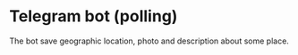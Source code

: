 # Telegram bot (polling)

The bot save geographic location, photo and description about some place.

